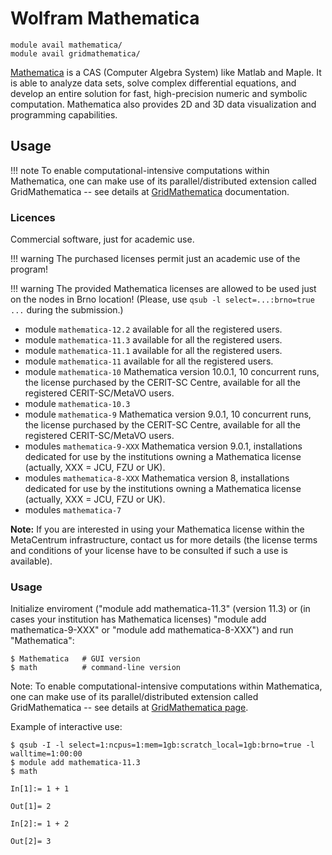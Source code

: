 # Wolfram Mathematica

    module avail mathematica/
    module avail gridmathematica/

[Mathematica](https://www.wolfram.com/mathematica/) is a CAS (Computer Algebra System) like Matlab and Maple. It is able to analyze data sets, solve complex differential equations, and develop an entire solution for fast, high-precision numeric and symbolic computation. Mathematica also provides 2D and 3D data visualization and programming capabilities.

## Usage

!!! note
    To enable computational-intensive computations within Mathematica, one can make use of its parallel/distributed extension called GridMathematica -- see details at [GridMathematica](../../software/sw-list/gridmathematica.md) documentation.

### Licences

Commercial software, just for academic use.

!!! warning
    The purchased licenses permit just an academic use of the program!

!!! warning
     The provided Mathematica licenses are allowed to be used just on the nodes in Brno location! (Please, use `qsub -l select=...:brno=true ...` during the submission.)


- module `mathematica-12.2` available for all the registered users.
- module `mathematica-11.3` available for all the registered users.
- module `mathematica-11.1` available for all the registered users.
- module `mathematica-11` available for all the registered users.
- module `mathematica-10` Mathematica version 10.0.1, 10 concurrent runs, the license purchased by the CERIT-SC Centre, available for all the registered CERIT-SC/MetaVO users.
- module `mathematica-10.3`
- module `mathematica-9` Mathematica version 9.0.1, 10 concurrent runs, the license purchased by the CERIT-SC Centre, available for all the registered CERIT-SC/MetaVO users.
- modules `mathematica-9-XXX` Mathematica version 9.0.1, installations dedicated for use by the institutions owning a Mathematica license (actually, XXX = JCU, FZU or UK).
- modules `mathematica-8-XXX` Mathematica version 8, installations dedicated for use by the institutions owning a Mathematica license (actually, XXX = JCU, FZU or UK).
- modules `mathematica-7`

**Note:** If you are interested in using your Mathematica license within the MetaCentrum infrastructure, contact us for more details (the license terms and conditions of your license have to be consulted if such a use is available).

### Usage

Initialize enviroment ("module add mathematica-11.3" (version 11.3) or (in cases your institution has Mathematica licenses) "module add mathematica-9-XXX" or "module add mathematica-8-XXX") and run "Mathematica":

```
$ Mathematica   # GUI version
$ math          # command-line version
```

Note: To enable computational-intensive computations within Mathematica, one can make use of its parallel/distributed extension called GridMathematica -- see details at [GridMathematica page](../../software/sw-list/gridmathematica.md).

Example of interactive use:

```
$ qsub -I -l select=1:ncpus=1:mem=1gb:scratch_local=1gb:brno=true -l walltime=1:00:00
$ module add mathematica-11.3
$ math

In[1]:= 1 + 1

Out[1]= 2

In[2]:= 1 + 2

Out[2]= 3
```
